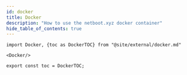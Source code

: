 ```yaml
---
id: docker
title: Docker
description: "How to use the netboot.xyz docker container"
hide_table_of_contents: true
---
```


```mdx-code-block
import Docker, {toc as DockerTOC} from "@site/external/docker.md"

<Docker/>

export const toc = DockerTOC;

```
